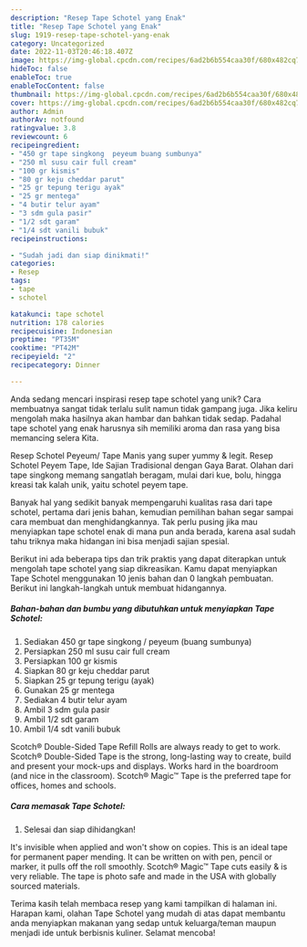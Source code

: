 ```yaml
---
description: "Resep Tape Schotel yang Enak"
title: "Resep Tape Schotel yang Enak"
slug: 1919-resep-tape-schotel-yang-enak
category: Uncategorized
date: 2022-11-03T20:46:18.407Z
image: https://img-global.cpcdn.com/recipes/6ad2b6b554caa30f/680x482cq70/tape-schotel-foto-resep-utama.jpg
hideToc: false
enableToc: true
enableTocContent: false
thumbnail: https://img-global.cpcdn.com/recipes/6ad2b6b554caa30f/680x482cq70/tape-schotel-foto-resep-utama.jpg
cover: https://img-global.cpcdn.com/recipes/6ad2b6b554caa30f/680x482cq70/tape-schotel-foto-resep-utama.jpg
author: Admin
authorAv: notfound
ratingvalue: 3.8
reviewcount: 6
recipeingredient:
- "450 gr tape singkong  peyeum buang sumbunya"
- "250 ml susu cair full cream"
- "100 gr kismis"
- "80 gr keju cheddar parut"
- "25 gr tepung terigu ayak"
- "25 gr mentega"
- "4 butir telur ayam"
- "3 sdm gula pasir"
- "1/2 sdt garam"
- "1/4 sdt vanili bubuk"
recipeinstructions:

- "Sudah jadi dan siap dinikmati!"
categories:
- Resep
tags:
- tape
- schotel

katakunci: tape schotel 
nutrition: 178 calories
recipecuisine: Indonesian
preptime: "PT35M"
cooktime: "PT42M"
recipeyield: "2"
recipecategory: Dinner

---
```





Anda sedang mencari inspirasi resep tape schotel yang unik? Cara membuatnya sangat tidak terlalu sulit namun tidak gampang juga. Jika keliru mengolah maka hasilnya akan hambar dan bahkan tidak sedap. Padahal tape schotel yang enak harusnya sih memiliki aroma dan rasa yang bisa memancing selera Kita.





Resep Schotel Peyeum/ Tape Manis yang super yummy &amp; legit. Resep Schotel Peyem Tape, Ide Sajian Tradisional dengan Gaya Barat. Olahan dari tape singkong memang sangatlah beragam, mulai dari kue, bolu, hingga kreasi tak kalah unik, yaitu schotel peyem tape.

Banyak hal yang sedikit banyak mempengaruhi kualitas rasa dari tape schotel, pertama dari jenis bahan, kemudian pemilihan bahan segar sampai cara membuat dan menghidangkannya. Tak perlu pusing jika mau menyiapkan tape schotel enak di mana pun anda berada, karena asal sudah tahu triknya maka hidangan ini bisa menjadi sajian spesial.






Berikut ini ada beberapa tips dan trik praktis yang dapat diterapkan untuk mengolah tape schotel yang siap dikreasikan. Kamu dapat menyiapkan Tape Schotel menggunakan 10 jenis bahan dan 0 langkah pembuatan. Berikut ini langkah-langkah untuk membuat hidangannya.

<!--inarticleads1-->

##### Bahan-bahan dan bumbu yang dibutuhkan untuk menyiapkan Tape Schotel:

1. Sediakan 450 gr tape singkong / peyeum (buang sumbunya)
1. Persiapkan 250 ml susu cair full cream
1. Persiapkan 100 gr kismis
1. Siapkan 80 gr keju cheddar parut
1. Siapkan 25 gr tepung terigu (ayak)
1. Gunakan 25 gr mentega
1. Sediakan 4 butir telur ayam
1. Ambil 3 sdm gula pasir
1. Ambil 1/2 sdt garam
1. Ambil 1/4 sdt vanili bubuk


Scotch® Double-Sided Tape Refill Rolls are always ready to get to work. Scotch® Double-Sided Tape is the strong, long-lasting way to create, build and present your mock-ups and displays. Works hard in the boardroom (and nice in the classroom). Scotch® Magic™ Tape is the preferred tape for offices, homes and schools. 

<!--inarticleads2-->

##### Cara memasak Tape Schotel:


1. Selesai dan siap dihidangkan!

It&#39;s invisible when applied and won&#39;t show on copies. This is an ideal tape for permanent paper mending. It can be written on with pen, pencil or marker, it pulls off the roll smoothly. Scotch® Magic™ Tape cuts easily &amp; is very reliable. The tape is photo safe and made in the USA with globally sourced materials. 

Terima kasih telah membaca resep yang kami tampilkan di halaman ini. Harapan kami, olahan Tape Schotel yang mudah di atas dapat membantu anda menyiapkan makanan yang sedap untuk keluarga/teman maupun menjadi ide untuk berbisnis kuliner. Selamat mencoba!

